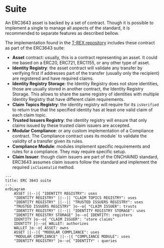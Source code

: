 # Suite

An ERC3643 asset is backed by a set of contract. Though it is possible to implement a single to manage all aspects of
the standard, it is recommended to separate features as described bellow.

The implementation found in the [T-REX repository](https://github.com/TokenySolutions/T-REX) includes these contract as
part of the ERC3643 suite:

- **Asset** contract: usually, this is a contract representing an asset. It could me based on a ERC20, ERC721, ERC1155,
  or
  any other type of asset.
- **Identity Registry**: the asset contract will validate any transfer by verifying first if addresses part of the
  transfer
  (usually only the recipient) are registered and have required claims.
- **Identity Registry Storage**: the Identity Registry does not store identities, those are usually stored in another
  contract, the Identity Registry Storage. This allows to share the same registry of identities with multiple Identity
  Registry that have different claim requirements.
- **Claim Topics Registry**: the identity registry will require for its `isVerified` to return true that the specified
  identity has at least one valid claim of each claim topic.
- **Trusted Issuers Registry**: the identity registry will ensure that only claims issued by these trusted claim issuers
  are
  accepted.
- **Modular Compliance**: or any custom implementation of a Compliance contract. The Compliance contract uses its
  module`
  to validate the validity of a transfer given its rules.
- **Compliance Module**: modules implement specific requirements and rules for a compliance. They may require specific
  setup.
- **Claim Issuer**: though claim issuers are part of the ONCHAINID standard, ERC3643 assumes claim issuers follow
  the standard and implement the required `isClaimValid` method.

```mermaid
---
title: ERC 3643 suite
---
erDiagram
    ASSET ||--|{ "IDENTITY REGISTRY": uses
    "IDENTITY REGISTRY" ||--|| "CLAIM TOPICS REGISTRY": uses
    "IDENTITY REGISTRY" ||--|| "TRUSTED ISSUERS REGISTRY": uses
    "TRUSTED ISSUERS REGISTRY" }o--o{ "CLAIM ISSUER": trusts
    "IDENTITY REGISTRY" ||--|| "IDENTITY REGISTRY STORAGE": uses
    "IDENTITY REGISTRY STORAGE" }o--o{ IDENTITY: registers
    IDENTITY }o--o{ "CLAIM ISSUER": "store claims"
    IDENTITY }|--o{ WALLET: authorizes
    WALLET }o--o{ ASSET: owns
    ASSET ||--|{ "MODULAR COMPLIANCE": uses
    "MODULAR COMPLIANCE" ||--|{ "COMPLIANCE MODULE": uses
    "IDENTITY REGISTRY" }o--o{ "IDENTITY" : queries
```
